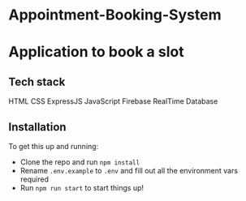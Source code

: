 # Appointment-Booking-System
# Application to book a slot

## Tech stack
HTML
CSS
ExpressJS
JavaScript
Firebase RealTime Database

## Installation
To get this up and running:

- Clone the repo and run `npm install`
- Rename `.env.example` to `.env` and fill out all the environment vars required
- Run `npm run start` to start things up!
